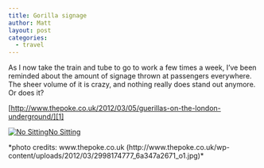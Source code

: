 ```yaml
---
title: Gorilla signage
author: Matt
layout: post
categories:
  - travel
---
```

As I now take the train and tube to go to work a few times a week, I&#8217;ve been reminded about the amount of signage thrown at passengers everywhere. The sheer volume of it is crazy, and nothing really does stand out anymore. Or does it?

[http://www.thepoke.co.uk/2012/03/05/guerillas-on-the-london-underground/][1]

<p class="attachement"><a href="http://blog.ekynoxe.com/wp-content/uploads/2012/09/no_sitting.jpg" rel="lightbox[1355]" title="No Sitting"><img src="http://blog.ekynoxe.com/wp-content/uploads/2012/09/no_sitting-300x238.jpg" alt="No Sitting" /><span>No Sitting</span></a></p>
*photo credits: www.thepoke.co.uk (http://www.thepoke.co.uk/wp-content/uploads/2012/03/2998174777_6a347a2671_o1.jpg)*

 [1]: http://www.thepoke.co.uk/2012/03/05/guerillas-on-the-london-underground/ "Guerillas on London Transport | The Poke"